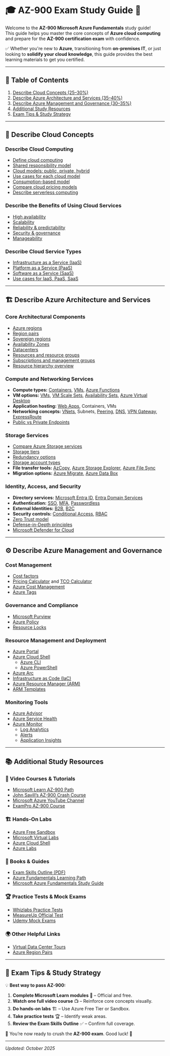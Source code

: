 <!--
---
title: "Microsoft Certified: Azure Fundamentals (AZ-900)"
description: "Comprehensive study guide for the Microsoft Azure Fundamentals certification exam. Covers cloud concepts, Azure architecture, management, and governance."
tags: ["Azure", "Certification", "Fundamentals", "AZ-900"]
updated: "2025-10-23"
---
-->


# 🎓 AZ-900 Exam Study Guide 🚀

Welcome to the **AZ-900 Microsoft Azure Fundamentals** study guide!  
This guide helps you master the core concepts of **Azure cloud computing** and prepare for the **AZ-900 certification exam** with confidence.

✅ Whether you're new to **Azure**, transitioning from **on-premises IT**, or just looking to **solidify your cloud knowledge**, this guide provides the best learning materials to get you certified.

---

## 📌 Table of Contents
1. [Describe Cloud Concepts (25–30%)](#describe-cloud-concepts)
2. [Describe Azure Architecture and Services (35–40%)](#describe-azure-architecture-and-services)
3. [Describe Azure Management and Governance (30–35%)](#describe-azure-management-and-governance)
4. [Additional Study Resources](#additional-study-resources)
5. [Exam Tips & Study Strategy](#exam-tips--study-strategy)

---

## 🧩 Describe Cloud Concepts

### Describe Cloud Computing
- [Define cloud computing](https://azure.microsoft.com/en-us/resources/cloud-computing-dictionary/what-is-cloud-computing/)
- [Shared responsibility model](https://learn.microsoft.com/en-us/azure/security/fundamentals/shared-responsibility)
- [Cloud models: public, private, hybrid](https://azure.microsoft.com/en-us/resources/cloud-computing-dictionary/what-are-private-public-hybrid-clouds/)
- [Use cases for each cloud model](https://azure.microsoft.com/en-us/resources/cloud-computing-dictionary/what-are-private-public-hybrid-clouds/)
- [Consumption-based model](https://learn.microsoft.com/en-us/azure/architecture/guide/multitenant/considerations/pricing-models#consumption-based-pricing)
- [Compare cloud pricing models](https://learn.microsoft.com/en-us/azure/well-architected/cost-optimization/cost-model)
- [Describe serverless computing](https://azure.microsoft.com/en-us/resources/cloud-computing-dictionary/what-is-serverless-computing/)

### Describe the Benefits of Using Cloud Services
- [High availability](https://learn.microsoft.com/en-us/training/modules/describe-benefits-use-cloud-services/2-high-availability-scalability-cloud)
- [Scalability](https://learn.microsoft.com/en-us/azure/well-architected/performance-efficiency/scale-partition)
- [Reliability & predictability](https://learn.microsoft.com/en-us/training/modules/describe-benefits-use-cloud-services/3-reliability-predictability-cloud)
- [Security & governance](https://learn.microsoft.com/en-us/training/modules/describe-benefits-use-cloud-services/4-security-governance-cloud)
- [Manageability](https://learn.microsoft.com/en-us/training/modules/describe-benefits-use-cloud-services/5-manageability-cloud)

### Describe Cloud Service Types
- [Infrastructure as a Service (IaaS)](https://azure.microsoft.com/en-us/resources/cloud-computing-dictionary/what-is-iaas/)
- [Platform as a Service (PaaS)](https://azure.microsoft.com/en-us/resources/cloud-computing-dictionary/what-is-paas/)
- [Software as a Service (SaaS)](https://azure.microsoft.com/en-us/resources/cloud-computing-dictionary/what-is-saas/)
- [Use cases for IaaS, PaaS, SaaS](https://azure.microsoft.com/en-us/resources/cloud-computing-dictionary/what-are-private-public-hybrid-clouds/)

---

## 🏗 Describe Azure Architecture and Services

### Core Architectural Components
- [Azure regions](https://azure.microsoft.com/en-us/explore/global-infrastructure/geographies/)
- [Region pairs](https://learn.microsoft.com/en-us/azure/reliability/cross-region-replication-azure)
- [Sovereign regions](https://learn.microsoft.com/en-us/azure/cloud-adoption-framework/ready/azure-setup-guide/regions#sovereign-regions)
- [Availability Zones](https://learn.microsoft.com/en-us/azure/reliability/availability-zones-overview)
- [Datacenters](https://azure.microsoft.com/en-us/explore/global-infrastructure/)
- [Resources and resource groups](https://learn.microsoft.com/en-us/azure/cloud-adoption-framework/get-started/how-azure-resource-manager-works#what-is-an-azure-resource-group)
- [Subscriptions and management groups](https://learn.microsoft.com/en-us/azure/governance/management-groups/overview)
- [Resource hierarchy overview](https://learn.microsoft.com/en-us/azure/cloud-adoption-framework/ready/azure-setup-guide/organize-resources)

### Compute and Networking Services
- **Compute types:** [Containers](https://azure.microsoft.com/en-us/resources/cloud-computing-dictionary/what-is-a-container/), [VMs](https://azure.microsoft.com/en-us/resources/cloud-computing-dictionary/what-is-a-virtual-machine/), [Azure Functions](https://learn.microsoft.com/en-us/azure/azure-functions/functions-overview)
- **VM options:** [VMs](https://learn.microsoft.com/en-us/azure/virtual-machines/overview), [VM Scale Sets](https://learn.microsoft.com/en-us/azure/virtual-machine-scale-sets/overview), [Availability Sets](https://learn.microsoft.com/en-us/azure/virtual-machines/availability-set-overview), [Azure Virtual Desktop](https://learn.microsoft.com/en-us/azure/virtual-desktop/overview)
- **Application hosting:** [Web Apps](https://learn.microsoft.com/en-us/azure/app-service/overview), Containers, VMs
- **Networking concepts:** [VNets](https://learn.microsoft.com/en-us/azure/virtual-network/virtual-networks-overview), Subnets, [Peering](https://learn.microsoft.com/en-us/azure/virtual-network/virtual-network-peering-overview), [DNS](https://learn.microsoft.com/en-us/azure/dns/dns-overview), [VPN Gateway](https://learn.microsoft.com/en-us/azure/vpn-gateway/vpn-gateway-about-vpngateways), [ExpressRoute](https://learn.microsoft.com/en-us/azure/expressroute/expressroute-introduction)
- [Public vs Private Endpoints](https://learn.microsoft.com/en-us/azure/private-link/private-endpoint-overview)

### Storage Services
- [Compare Azure Storage services](https://learn.microsoft.com/en-us/azure/storage/common/storage-introduction)
- [Storage tiers](https://learn.microsoft.com/en-us/azure/storage/blobs/access-tiers-overview)
- [Redundancy options](https://learn.microsoft.com/en-us/azure/storage/common/storage-redundancy)
- [Storage account types](https://learn.microsoft.com/en-us/azure/storage/common/storage-account-overview)
- **File transfer tools:** [AzCopy](https://learn.microsoft.com/en-us/azure/storage/common/storage-use-azcopy-v10), [Azure Storage Explorer](https://azure.microsoft.com/en-us/products/storage/storage-explorer), [Azure File Sync](https://learn.microsoft.com/en-us/azure/storage/file-sync/file-sync-introduction)
- **Migration options:** [Azure Migrate](https://learn.microsoft.com/en-us/azure/migrate/migrate-services-overview), [Azure Data Box](https://learn.microsoft.com/en-us/azure/databox/data-box-overview)

### Identity, Access, and Security
- **Directory services:** [Microsoft Entra ID](https://learn.microsoft.com/en-us/entra/fundamentals/whatis), [Entra Domain Services](https://learn.microsoft.com/en-us/entra/identity/domain-services/overview)
- **Authentication:** [SSO](https://learn.microsoft.com/en-us/entra/identity/enterprise-apps/what-is-single-sign-on), [MFA](https://learn.microsoft.com/en-us/entra/identity/authentication/concept-mfa-howitworks), [Passwordless](https://learn.microsoft.com/en-us/entra/identity/authentication/concept-authentication-passwordless)
- **External Identities:** [B2B](https://learn.microsoft.com/en-us/entra/external-id/what-is-b2b), [B2C](https://learn.microsoft.com/en-us/azure/active-directory-b2c/overview)
- **Security controls:** [Conditional Access](https://learn.microsoft.com/en-us/entra/identity/conditional-access/overview), [RBAC](https://learn.microsoft.com/en-us/azure/role-based-access-control/overview)
- [Zero Trust model](https://www.microsoft.com/en-us/security/business/zero-trust/)
- [Defense-in-Depth principles](https://azure.microsoft.com/en-us/blog/microsoft-azures-defense-in-depth-approach-to-cloud-vulnerabilities/)
- [Microsoft Defender for Cloud](https://learn.microsoft.com/en-us/azure/defender-for-cloud/defender-for-cloud-introduction)

---

## ⚙️ Describe Azure Management and Governance

### Cost Management
- [Cost factors](https://azure.microsoft.com/en-us/pricing)
- [Pricing Calculator](https://azure.microsoft.com/en-us/pricing/calculator/) and [TCO Calculator](https://azure.microsoft.com/en-us/pricing/tco/calculator/)
- [Azure Cost Management](https://learn.microsoft.com/en-us/training/modules/describe-cost-management-azure/)
- [Azure Tags](https://learn.microsoft.com/en-us/azure/cloud-adoption-framework/ready/azure-best-practices/resource-naming-and-tagging-decision-guide)

### Governance and Compliance
- [Microsoft Purview](https://learn.microsoft.com/en-us/purview/purview)
- [Azure Policy](https://learn.microsoft.com/en-us/azure/governance/policy/overview)
- [Resource Locks](https://learn.microsoft.com/en-us/azure/azure-resource-manager/management/lock-resources)

### Resource Management and Deployment
- [Azure Portal](https://learn.microsoft.com/en-us/azure/azure-portal/azure-portal-overview)
- [Azure Cloud Shell](https://learn.microsoft.com/en-us/azure/cloud-shell/overview)
    - [Azure CLI](https://learn.microsoft.com/en-us/cli/azure/what-is-azure-cli)
    - [Azure PowerShell](https://learn.microsoft.com/en-us/powershell/azure/what-is-azure-powershell)
- [Azure Arc](https://learn.microsoft.com/en-us/azure/azure-arc/overview)
- [Infrastructure as Code (IaC)](https://learn.microsoft.com/en-us/devops/deliver/what-is-infrastructure-as-code)
- [Azure Resource Manager (ARM)](https://learn.microsoft.com/en-us/azure/azure-resource-manager/management/overview)
- [ARM Templates](https://learn.microsoft.com/en-us/azure/azure-resource-manager/templates/overview)

### Monitoring Tools
- [Azure Advisor](https://learn.microsoft.com/en-us/azure/advisor/advisor-overview)
- [Azure Service Health](https://learn.microsoft.com/en-us/azure/service-health/overview)
- [Azure Monitor](https://learn.microsoft.com/en-us/azure/azure-monitor/overview)
  - [Log Analytics](https://learn.microsoft.com/en-us/azure/azure-monitor/logs/log-analytics-overview)
  - [Alerts](https://learn.microsoft.com/en-us/azure/azure-monitor/alerts/alerts-overview)
  - [Application Insights](https://learn.microsoft.com/en-us/azure/azure-monitor/app/app-insights-overview)

---

## 📚 Additional Study Resources

### 🎥 Video Courses & Tutorials
- [Microsoft Learn AZ-900 Path](https://learn.microsoft.com/en-us/certifications/exams/az-900/)
- [John Savill’s AZ-900 Crash Course](https://www.youtube.com/watch?v=vzXhZf_nzSg)
- [Microsoft Azure YouTube Channel](https://www.youtube.com/c/MicrosoftAzure)
- [ExamPro AZ-900 Course](https://www.youtube.com/watch?v=MVx2lZUdKMs)

### 🏗 Hands-On Labs
- [Azure Free Sandbox](https://learn.microsoft.com/en-us/training/azure/)
- [Microsoft Virtual Labs](https://www.microsoft.com/en-us/education/azure-lab-services/)
- [Azure Cloud Shell](https://shell.azure.com/)
- [Azure Labs](https://microsoftlearning.github.io/AZ-104-MicrosoftAzureAdministrator/)

### 📖 Books & Guides
- [Exam Skills Outline (PDF)](https://query.prod.cms.rt.microsoft.com/cms/api/am/binary/RE3VwUY)
- [Azure Fundamentals Learning Path](https://learn.microsoft.com/en-us/learn/paths/azure-fundamentals/)
- [Microsoft Azure Fundamentals Study Guide](https://www.amazon.com/Microsoft-Certified-Fundamentals-AZ-900-Guide/dp/1801076496/)

### 🏆 Practice Tests & Mock Exams
- [Whizlabs Practice Tests](https://www.whizlabs.com/microsoft-azure-certification-az-900/)
- [MeasureUp Official Test](https://www.measureup.com/Microsoft-Certified-Azure-Fundamentals-AZ-900_p_6877.html)
- [Udemy Mock Exams](https://www.udemy.com/course/microsoft-azure-fundamentals-az900-practice-tests/)

### 🌍 Other Helpful Links
- [Virtual Data Center Tours](https://azure.microsoft.com/en-us/global-infrastructure/datacenters/)
- [Azure Region Pairs](https://learn.microsoft.com/en-us/azure/reliability/cross-region-replication-azure)

---

## 🎯 Exam Tips & Study Strategy
💡 **Best way to pass AZ-900:**
1. **Complete Microsoft Learn modules** 📝 – Official and free.
2. **Watch one full video course** 📺 – Reinforce core concepts visually.
3. **Do hands-on labs** 🏗 – Use Azure Free Tier or Sandbox.
4. **Take practice tests** 🏆 – Identify weak areas.
5. **Review the Exam Skills Outline** ✅ – Confirm full coverage.

🎉 You’re now ready to crush the **AZ-900 exam**. Good luck! 🚀

---
*Updated: October 2025*
